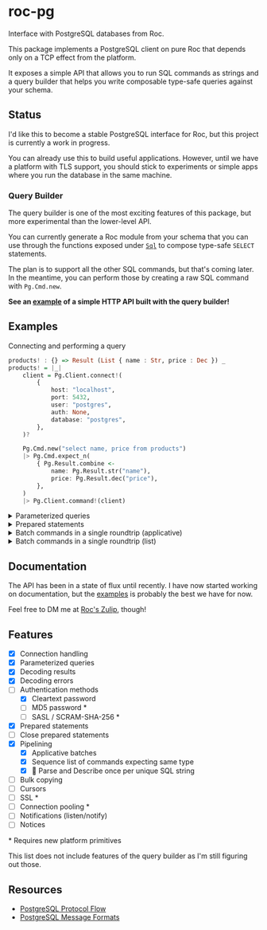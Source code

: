 # roc-pg

Interface with PostgreSQL databases from Roc.

This package implements a PostgreSQL client on pure Roc that depends only on a TCP effect from the platform.

It exposes a simple API that allows you to run SQL commands as strings and a query builder that helps you write composable type-safe queries against your schema.

## Status

I'd like this to become a stable PostgreSQL interface for Roc, but this project is currently a work in progress.

You can already use this to build useful applications. However, until we have a platform with TLS support, you should stick to experiments or simple apps where you run the database in the same machine.

### Query Builder

The query builder is one of the most exciting features of this package, but more experimental than the lower-level API.

You can currently generate a Roc module from your schema that you can use through the functions exposed under [`Sql`](./src/Sql.roc) to compose type-safe `SELECT` statements.

The plan is to support all the other SQL commands, but that's coming later. In the meantime, you can perform those by creating a raw SQL command with `Pg.Cmd.new`.

**See an [example](./examples/store) of a simple HTTP API built with the query builder!**

## Examples

Connecting and performing a query

```haskell
products! : {} => Result (List { name : Str, price : Dec }) _
products! = |_|
    client = Pg.Client.connect!(
        {
            host: "localhost",
            port: 5432,
            user: "postgres",
            auth: None,
            database: "postgres",
        },
    )?

    Pg.Cmd.new("select name, price from products")
    |> Pg.Cmd.expect_n(
        { Pg.Result.combine <-
            name: Pg.Result.str("name"),
            price: Pg.Result.dec("price"),
        },
    )
    |> Pg.Client.command!(client)
```

<details>
<summary>
Parameterized queries
</summary>

```elm
Pg.Cmd.new("select name, price from products where id = $1")
|> Pg.Cmd.bind([ Pg.Cmd.u32(product_id) ])
|> Pg.Cmd.expect1(
    { Pg.Result.combine <-
        name: Pg.Result.str("name"),
        price: Pg.Result.dec("price"),
    },
)
|> Pg.Client.command!(client)?
```

</details>

<details>
<summary>
Prepared statements
</summary>

```elm
select_user =
    "select email from users where id = $1"
    |> Pg.Client.prepare!({ client, name: "select_user" })?

select_user
|> Pg.Cmd.bind([Pg.Cmd.u32(user_id)])
|> Pg.Cmd.expect1(Pg.Result.str("email"))
|> Pg.Client.command!(client)?
```

</details>

<details>
<summary>
Batch commands in a single roundtrip (applicative)
</summary>

```elm
Pg.Batch.succeed(|email| |products| { email, products })
|> Pg.Batch.with(
    (
        select_user
        |> Pg.Cmd.bind([Pg.Cmd.u32(user_id)])
        |> Pg.Cmd.expect1(Pg.Result.str("email"))
    ),
)
|> Pg.Batch.with(
    (
        Pg.Cmd.new(
            """
            select name, price from products
            inner join orders on orders.product_id = products.id
            where orders.id = $1
            """,
        )
        |> Pg.Cmd.bind([Pg.Cmd.u32(order_id)])
        |> Pg.Cmd.expect_n(
            { Pg.Result.combine <-
                name: Pg.Result.str("name"),
                price: Pg.Result.dec("price"),
            },
        )
    ),
)
|> Pg.Client.batch!(client)?
```

Note: `select_user` referes to prepared statement in the previous example

</details>

<details>
<summary>
Batch commands in a single roundtrip (list)
</summary>

```elm
update_cmd = |product|
    Pg.Cmd.new("update products set desc = $1 where id = $2")
    |> Pg.Cmd.bind([Pg.Cmd.str(product.desc), Pg.Cmd.u32(product.id)])

products_to_update
|> List.map(update_cmd)
|> Pg.Batch.sequence
|> Pg.Client.batch!(client)?
```

Note: `roc-pg` automatically reuses statements in a batch by only parsing (and describing) once per unique SQL string. This also works with applicative batches.

</details>

## Documentation

The API has been in a state of flux until recently. I have now started working on documentation, but the [examples](./examples) is probably the best we have for now.

Feel free to DM me at [Roc's Zulip](https://roc.zulipchat.com/#narrow/dm/489294-Agus-Zubiaga), though!


## Features

- [x] Connection handling
- [x] Parameterized queries
- [x] Decoding results
- [x] Decoding errors
- [ ] Authentication methods
  - [x] Cleartext password
  - [ ] MD5 password \*
  - [ ] SASL / SCRAM-SHA-256 \*
- [x] Prepared statements
- [ ] Close prepared statements
- [x] Pipelining
  - [x] Applicative batches
  - [x] Sequence list of commands expecting same type
  - [x] 🚀 Parse and Describe once per unique SQL string
- [ ] Bulk copying
- [ ] Cursors
- [ ] SSL \*
- [ ] Connection pooling \*
- [ ] Notifications (listen/notify)
- [ ] Notices

\* Requires new platform primitives

This list does not include features of the query builder as I'm still figuring out those.


## Resources

- [PostgreSQL Protocol Flow](https://www.postgresql.org/docs/current/protocol-flow.html)
- [PostgreSQL Message Formats](https://www.postgresql.org/docs/current/protocol-message-formats.html)
